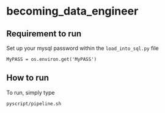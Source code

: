 # becoming_data_engineer

## Requirement to run
Set up your mysql password within the `load_into_sql.py` file

`MyPASS = os.environ.get('MyPASS')`

## How to run
To run, simply type

 ```pyscript/pipeline.sh```
